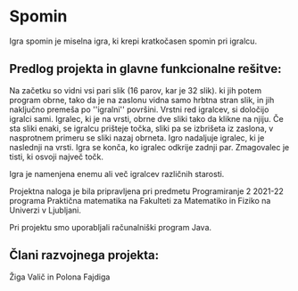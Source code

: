 # Spomin
Igra spomin je miselna igra, ki krepi kratkočasen spomin pri igralcu. 

## Predlog projekta in glavne funkcionalne rešitve:
Na začetku so vidni vsi pari slik (16 parov, kar je 32 slik). ki jih potem program obrne, tako da je na zaslonu vidna samo hrbtna stran slik, in jih naključno premeša po ''igralni'' površini. Vrstni red igralcev, si določijo igralci sami. Igralec, ki je na vrsti, obrne dve sliki tako da klikne na njiju.  Če sta sliki enaki, se igralcu prišteje točka, sliki pa se izbrišeta iz zaslona, v nasprotnem primeru se sliki nazaj obrneta. Igro nadaljuje igralec, ki je naslednji na vrsti. Igra se konča, ko igralec odkrije zadnji par. Zmagovalec je tisti, ki osvoji največ točk.

Igra je namenjena enemu ali več igralcev različnih starosti.  

Projektna naloga je bila pripravljena pri predmetu Programiranje 2 2021-22 programa Praktična matematika na Fakulteti za Matematiko in Fiziko na Univerzi v Ljubljani.

Pri projektu smo uporabljali računalniški program Java.

## Člani razvojnega projekta:
Žiga Valič in Polona Fajdiga

